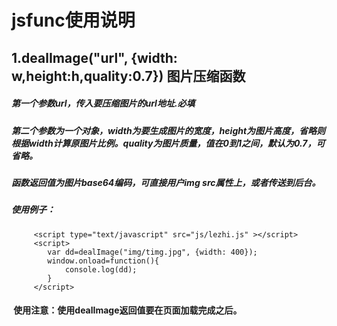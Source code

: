 # jsfunc使用说明
## 1.dealImage("url", {width: w,height:h,quality:0.7}) 图片压缩函数
#####  第一个参数url，传入要压缩图片的url地址.必填
#####  第二个参数为一个对象，width为要生成图片的宽度，height为图片高度，省略则根据width计算原图片比例。quality为图片质量，值在0到1之间，默认为0.7，可省略。
##### 函数返回值为图片base64编码，可直接用户img src属性上，或者传送到后台。
#####  使用例子：
```
     <script type="text/javascript" src="js/lezhi.js" ></script>
     <script>				
		var dd=dealImage("img/timg.jpg", {width: 400});
		window.onload=function(){
			console.log(dd);
		}
     </script>
 ```
####  使用注意：使用dealImage返回值要在页面加载完成之后。
